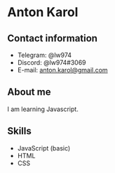 # Anton Karol

## Contact information

* Telegram: @lw974
* Discord: @lw974#3069
* E-mail: anton.karol@gmail.com

## About me

I am learning Javascript.

## Skills

* JavaScript (basic)
* HTML
* CSS